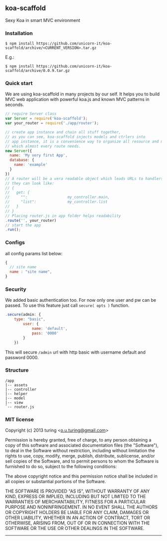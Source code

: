 ## koa-scaffold

Sexy Koa in smart MVC environment

### Installation
````
$ npm install https://github.com/unicorn-it/koa-scaffold/archive/<CURRENT_VERSION>.tar.gz
````
E.g.:
````
$ npm install https://github.com/unicorn-it/koa-scaffold/archive/0.0.9.tar.gz
````

### Quick start

We are using koa-scaffold in many projects by our self. It helps you to build MVC web application with powerful koa.js and known MVC patterns in seconds. 

````javascript
// require Server class
var Server = require('koa-scaffold');
var your_router = require('./app/router');

// create app instance and chain all stuff together,
// as you can see, koa-scaffold injects models and ctrlers into
// app instance, it is a convenience way to organize all resource and modules
// which almost every route needs.
new Server({
  name: 'My very first App',
  database: {
    name: 'example'
  }
})
// A router will be a vera readable object which leads URLs to handlers
// they can look like:
// {
//   get: {
//     "":                  my_controller.main,
//     "list":              my_controller.list
//   }
// }
// Placing router.js in app folder helps readability
.route('', your_router)
// start the app
.run();
````

### Configs

all config params list below:
````javascript
{
  // site name
  name : "site name",
}
````

### Security

We added basic authentication too. For now only one user and pw can be passed.
To use this feature just call ```secure( opts )``` function.
```javascript
.secure(admin: {
    type: "basic",
        user: {
            name: 'default',
            pass: '0000'
        }
    })
```
This will secure ```/admin``` url with http basic with username default and password 0000.

### Structure

```
/app
|-- assets
|-- controller
|-- helper
|-- model
|-- view
`-- router.js
```

### MIT license
Copyright (c) 2013 turing &lt;o.u.turing@gmail.com&gt;

Permission is hereby granted, free of charge, to any person obtaining a copy
of this software and associated documentation files (the "Software"), to deal
in the Software without restriction, including without limitation the rights
to use, copy, modify, merge, publish, distribute, sublicense, and/or sell
copies of the Software, and to permit persons to whom the Software is
furnished to do so, subject to the following conditions:

The above copyright notice and this permission notice shall be included in
all copies or substantial portions of the Software.

THE SOFTWARE IS PROVIDED "AS IS", WITHOUT WARRANTY OF ANY KIND, EXPRESS OR
IMPLIED, INCLUDING BUT NOT LIMITED TO THE WARRANTIES OF MERCHANTABILITY,
FITNESS FOR A PARTICULAR PURPOSE AND NONINFRINGEMENT. IN NO EVENT SHALL THE
AUTHORS OR COPYRIGHT HOLDERS BE LIABLE FOR ANY CLAIM, DAMAGES OR OTHER
LIABILITY, WHETHER IN AN ACTION OF CONTRACT, TORT OR OTHERWISE, ARISING FROM,
OUT OF OR IN CONNECTION WITH THE SOFTWARE OR THE USE OR OTHER DEALINGS IN
THE SOFTWARE.

---
